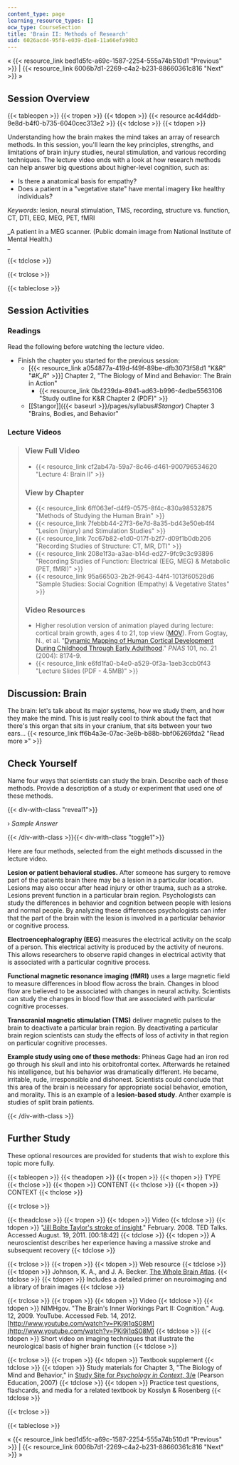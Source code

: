 ```yaml
---
content_type: page
learning_resource_types: []
ocw_type: CourseSection
title: 'Brain II: Methods of Research'
uid: 6026acd4-95f8-e039-d1e8-11a66efa90b3
---
```


« {{< resource_link bed1d5fc-a69c-1587-2254-555a74b510d1 "Previous" >}} | {{< resource_link 6006b7d1-2269-c4a2-b231-88660361c816 "Next" >}} »

Session Overview
----------------

{{< tableopen >}}
{{< tropen >}}
{{< tdopen >}}
{{< resource ac4d4ddb-9e8d-b4f0-b735-6040cec313e2 >}}
{{< tdclose >}}
{{< tdopen >}}


Understanding how the brain makes the mind takes an array of research methods. In this session, you'll learn the key principles, strengths, and limitations of brain injury studies, neural stimulation, and various recording techniques. The lecture video ends with a look at how research methods can help answer big questions about higher-level cognition, such as:

*   Is there a anatomical basis for empathy?
*   Does a patient in a "vegetative state" have mental imagery like healthy individuals?

_Keywords:_ lesion, neural stimulation, TMS, recording, structure vs. function, CT, DTI, EEG, MEG, PET, fMRI

_A patient in a MEG scanner. (Public domain image from National Institute of Mental Health.)  
_


{{< tdclose >}}

{{< trclose >}}

{{< tableclose >}}

Session Activities
------------------

### Readings

Read the following before watching the lecture video.

*   Finish the chapter you started for the previous session:
    *   \[{{< resource_link a054877a-419d-f49f-89be-dfb3073f58d1 "K&R" "#_K_R_" >}}\] Chapter 2, "The Biology of Mind and Behavior: The Brain in Action"
        *   {{< resource_link 0b4239da-8941-ad63-b996-4edbe5563106 "Study outline for K&R Chapter 2 (PDF)" >}}
    *   [\[Stangor\]]({{< baseurl >}}/pages/syllabus#_Stangor_) Chapter 3 "Brains, Bodies, and Behavior"

### Lecture Videos

> ### View Full Video
> 
> *   {{< resource_link cf2ab47a-59a7-8c46-d461-900796534620 "Lecture 4: Brain II" >}}
> 
> ### View by Chapter
> 
> *   {{< resource_link 6ff063ef-d4f9-0575-8f4c-830a98532875 "Methods of Studying the Human Brain" >}}
> *   {{< resource_link 7febbb44-27f3-6e7d-8a35-bd43e50eb4f4 "Lesion (Injury) and Stimulation Studies" >}}
> *   {{< resource_link 7cc67b82-e1d0-017f-b2f7-d09f1b0db206 "Recording Studies of Structure: CT, MR, DTI" >}}
> *   {{< resource_link 208e1f3a-a3ae-b14d-ed27-9fc9c3c93896 "Recording Studies of Function: Electrical (EEG, MEG) & Metabolic (PET, fMRI)" >}}
> *   {{< resource_link 95a66503-2b2f-9643-44f4-1013f60528d6 "Sample Studies: Social Cognition (Empathy) & Vegetative States" >}}
> 
> ### Video Resources
> 
> *   Higher resolution version of animation played during lecture: cortical brain growth, ages 4 to 21, top view ([MOV](http://www.pnas.org/content/101/21/8174/suppl/DC1#F3)). From Gogtay, N., et al. "[Dynamic Mapping of Human Cortical Development During Childhood Through Early Adulthood](http://dx.doi.org/10.1073/pnas.0402680101)." _PNAS_ 101, no. 21 (2004): 8174-9.
> *   {{< resource_link e6fd1fa0-b4e0-a529-0f3a-1aeb3ccb0f43 "Lecture Slides (PDF - 4.5MB)" >}}

Discussion: Brain
-----------------

The brain: let's talk about its major systems, how we study them, and how they make the mind. This is just really cool to think about the fact that there's this organ that sits in your cranium, that sits between your two ears… {{< resource_link ff6b4a3e-07ac-3e8b-b88b-bbf06269fda2 "Read more »" >}}

Check Yourself
--------------

Name four ways that scientists can study the brain. Describe each of these methods. Provide a description of a study or experiment that used one of these methods.

{{< div-with-class "reveal1">}}

› _Sample Answer_

{{< /div-with-class >}}{{< div-with-class "toggle1">}}

Here are four methods, selected from the eight methods discussed in the lecture video.

**Lesion or patient behavioral studies.** After someone has surgery to remove part of the patients brain there may be a lesion in a particular location. Lesions may also occur after head injury or other trauma, such as a stroke. Lesions prevent function in a particular brain region. Psychologists can study the differences in behavior and cognition between people with lesions and normal people. By analyzing these differences psychologists can infer that the part of the brain with the lesion is involved in a particular behavior or cognitive process.

**Electroencephalography (EEG)** measures the electrical activity on the scalp of a person. This electrical activity is produced by the activity of neurons. This allows researchers to observe rapid changes in electrical activity that is associated with a particular cognitive process.

**Functional magnetic resonance imaging (fMRI)** uses a large magnetic field to measure differences in blood flow across the brain. Changes in blood flow are believed to be associated with changes in neural activity. Scientists can study the changes in blood flow that are associated with particular cognitive processes.

**Transcranial magnetic stimulation (TMS)** deliver magnetic pulses to the brain to deactivate a particular brain region. By deactivating a particular brain region scientists can study the effects of loss of activity in that region on particular cognitive processes.

**Example study using one of these methods:** Phineas Gage had an iron rod go through his skull and into his orbitofrontal cortex. Afterwards he retained his intelligence, but his behavior was dramatically different. He became, irritable, rude, irresponsible and dishonest. Scientists could conclude that this area of the brain is necessary for appropriate social behavior, emotion, and morality. This is an example of a **lesion-based study**. Anther example is studies of split brain patients.

{{< /div-with-class >}}

Further Study
-------------

These optional resources are provided for students that wish to explore this topic more fully.

{{< tableopen >}}
{{< theadopen >}}
{{< tropen >}}
{{< thopen >}}
TYPE
{{< thclose >}}
{{< thopen >}}
CONTENT
{{< thclose >}}
{{< thopen >}}
CONTEXT
{{< thclose >}}

{{< trclose >}}

{{< theadclose >}}
{{< tropen >}}
{{< tdopen >}}
Video
{{< tdclose >}}
{{< tdopen >}}
"[Jill Bolte Taylor's stroke of insight](http://www.ted.com/talks/jill_bolte_taylor_s_powerful_stroke_of_insight.html)." February. 2008. TED Talks. Accessed August. 19, 2011. \[00:18:42\]
{{< tdclose >}}
{{< tdopen >}}
A neuroscientist describes her experience having a massive stroke and subsequent recovery
{{< tdclose >}}

{{< trclose >}}
{{< tropen >}}
{{< tdopen >}}
Web resource
{{< tdclose >}}
{{< tdopen >}}
Johnson, K. A., and J. A. Becker. [The Whole Brain Atlas](http://www.med.harvard.edu/AANLIB/home.html).
{{< tdclose >}}
{{< tdopen >}}
Includes a detailed primer on neuroimaging and a library of brain images
{{< tdclose >}}

{{< trclose >}}
{{< tropen >}}
{{< tdopen >}}
Video
{{< tdclose >}}
{{< tdopen >}}
NIMHgov. "The Brain's Inner Workings Part II: Cognition." Aug. 12, 2009. YouTube. Accessed Feb. 14, 2012. [http://www.youtube.com/watch?v=PKj9i1qS08M](http://www.youtube.com/watch?v=PKj9i1qS08M)
{{< tdclose >}}
{{< tdopen >}}
Short video on imaging techniques that illustrate the neurological basis of higher brain function
{{< tdclose >}}

{{< trclose >}}
{{< tropen >}}
{{< tdopen >}}
Textbook supplement
{{< tdclose >}}
{{< tdopen >}}
Study materials for Chapter 3, "The Biology of Mind and Behavior," in [Study Site for _Psychology in Context_, 3/e](http://www.pearsonhighered.com/educator/product/Fundamentals-of-Psychology-in-Context/9780205507573.page) (Pearson Education, 2007)
{{< tdclose >}}
{{< tdopen >}}
Practice test questions, flashcards, and media for a related textbook by Kosslyn & Rosenberg
{{< tdclose >}}

{{< trclose >}}

{{< tableclose >}}

« {{< resource_link bed1d5fc-a69c-1587-2254-555a74b510d1 "Previous" >}} | {{< resource_link 6006b7d1-2269-c4a2-b231-88660361c816 "Next" >}} »